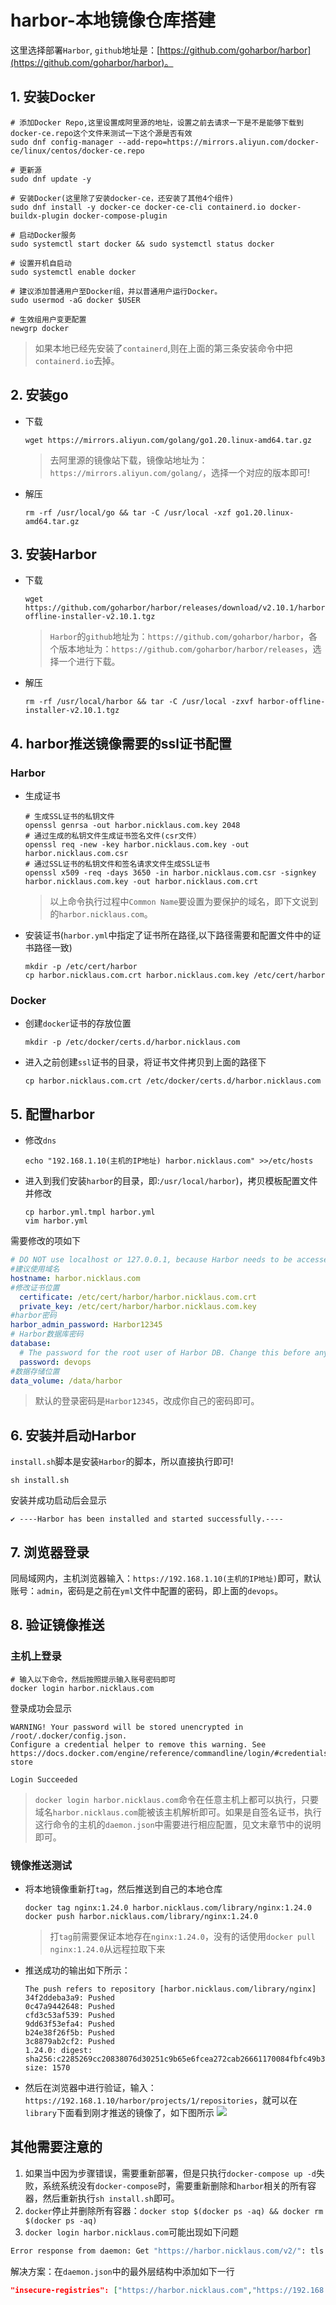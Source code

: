 # harbor-本地镜像仓库搭建
这里选择部署`Harbor`, `github`地址是：[https://github.com/goharbor/harbor](https://github.com/goharbor/harbor)。

## 1. 安装Docker
```shell
# 添加Docker Repo,这里设置成阿里源的地址，设置之前去请求一下是不是能够下载到docker-ce.repo这个文件来测试一下这个源是否有效
sudo dnf config-manager --add-repo=https://mirrors.aliyun.com/docker-ce/linux/centos/docker-ce.repo
 
# 更新源
sudo dnf update -y
 
# 安装Docker(这里除了安装docker-ce，还安装了其他4个组件)
sudo dnf install -y docker-ce docker-ce-cli containerd.io docker-buildx-plugin docker-compose-plugin
 
# 启动Docker服务
sudo systemctl start docker && sudo systemctl status docker
 
# 设置开机自启动
sudo systemctl enable docker
 
# 建议添加普通用户至Docker组，并以普通用户运行Docker。
sudo usermod -aG docker $USER
 
# 生效组用户变更配置
newgrp docker
```
> 如果本地已经先安装了`containerd`,则在上面的第三条安装命令中把`containerd.io`去掉。

## 2. 安装go
* 下载
  ```shell
  wget https://mirrors.aliyun.com/golang/go1.20.linux-amd64.tar.gz
  ```
  > 去阿里源的镜像站下载，镜像站地址为：`https://mirrors.aliyun.com/golang/`，选择一个对应的版本即可!
* 解压
  ```shell
  rm -rf /usr/local/go && tar -C /usr/local -xzf go1.20.linux-amd64.tar.gz
  ```

## 3. 安装Harbor
* 下载
  ```shell
  wget https://github.com/goharbor/harbor/releases/download/v2.10.1/harbor-offline-installer-v2.10.1.tgz
  ```
  > `Harbor`的`github`地址为：`https://github.com/goharbor/harbor`，各个版本地址为：`https://github.com/goharbor/harbor/releases`，选择一个进行下载。
* 解压
  ```shell
  rm -rf /usr/local/harbor && tar -C /usr/local -zxvf harbor-offline-installer-v2.10.1.tgz
  ```

## 4. harbor推送镜像需要的ssl证书配置
### Harbor
* 生成证书
  ```shell
  # 生成SSL证书的私钥文件
  openssl genrsa -out harbor.nicklaus.com.key 2048
  # 通过生成的私钥文件生成证书签名文件(csr文件）
  openssl req -new -key harbor.nicklaus.com.key -out harbor.nicklaus.com.csr
  # 通过SSL证书的私钥文件和签名请求文件生成SSL证书
  openssl x509 -req -days 3650 -in harbor.nicklaus.com.csr -signkey harbor.nicklaus.com.key -out harbor.nicklaus.com.crt
  ```
  > 以上命令执行过程中`Common Name`要设置为要保护的域名，即下文说到的`harbor.nicklaus.com`。
* 安装证书(`harbor.yml`中指定了证书所在路径,以下路径需要和配置文件中的证书路径一致)
  ```shell
  mkdir -p /etc/cert/harbor
  cp harbor.nicklaus.com.crt harbor.nicklaus.com.key /etc/cert/harbor
  ```
### Docker
* 创建`docker`证书的存放位置
  ```shell
  mkdir -p /etc/docker/certs.d/harbor.nicklaus.com
  ```
* 进入之前创建`ssl`证书的目录，将证书文件拷贝到上面的路径下
  ```shell
  cp harbor.nicklaus.com.crt /etc/docker/certs.d/harbor.nicklaus.com
  ```

## 5. 配置harbor
* 修改`dns`
  ```shell
  echo "192.168.1.10(主机的IP地址) harbor.nicklaus.com" >>/etc/hosts
  ```
* 进入到我们安装`harbor`的目录，即:`/usr/local/harbor`)，拷贝模板配置文件并修改
  ```shell
  cp harbor.yml.tmpl harbor.yml
  vim harbor.yml
  ```
需要修改的项如下
```yaml
# DO NOT use localhost or 127.0.0.1, because Harbor needs to be accessed by external clients.
#建议使用域名
hostname: harbor.nicklaus.com
#修改证书位置
  certificate: /etc/cert/harbor/harbor.nicklaus.com.crt
  private_key: /etc/cert/harbor/harbor.nicklaus.com.key
#harbor密码
harbor_admin_password: Harbor12345
# Harbor数据库密码
database:
  # The password for the root user of Harbor DB. Change this before any production use.
  password: devops
#数据存储位置
data_volume: /data/harbor
```
> 默认的登录密码是`Harbor12345`，改成你自己的密码即可。
## 6. 安装并启动Harbor
`install.sh`脚本是安装`Harbor`的脚本，所以直接执行即可!
```shell
sh install.sh
```
安装并成功启动后会显示
```shell
✔ ----Harbor has been installed and started successfully.----
```
## 7. 浏览器登录
同局域网内，主机浏览器输入：`https://192.168.1.10(主机的IP地址)`即可，默认账号：`admin`，密码是之前在`yml`文件中配置的密码，即上面的`devops`。

## 8. 验证镜像推送
### 主机上登录
```shell
# 输入以下命令，然后按照提示输入账号密码即可
docker login harbor.nicklaus.com
```
登录成功会显示
```shell
WARNING! Your password will be stored unencrypted in /root/.docker/config.json.
Configure a credential helper to remove this warning. See
https://docs.docker.com/engine/reference/commandline/login/#credentials-store

Login Succeeded
```
> `docker login harbor.nicklaus.com`命令在任意主机上都可以执行，只要域名`harbor.nicklaus.com`能被该主机解析即可。如果是自签名证书，执行这行命令的主机的`daemon.json`中需要进行相应配置，见文末章节中的说明即可。
### 镜像推送测试
* 将本地镜像重新打`tag`，然后推送到自己的本地仓库
  ```shell
  docker tag nginx:1.24.0 harbor.nicklaus.com/library/nginx:1.24.0
  docker push harbor.nicklaus.com/library/nginx:1.24.0
  ```
  > 打`tag`前需要保证本地存在`nginx:1.24.0`，没有的话使用`docker pull nginx:1.24.0`从远程拉取下来
* 推送成功的输出如下所示：
  ```shell
  The push refers to repository [harbor.nicklaus.com/library/nginx]
  34f2ddeba3a9: Pushed 
  0c47a9442648: Pushed 
  cfd3c53af539: Pushed 
  9dd63f53efa4: Pushed 
  b24e38f26f5b: Pushed 
  3c8879ab2cf2: Pushed 
  1.24.0: digest: sha256:c2285269cc20838076d30251c9b65e6fcea272cab26661170084fbfc49b3b144 size: 1570
  ```
* 然后在浏览器中进行验证，输入：`https://192.168.1.10/harbor/projects/1/repositories`，就可以在`library`下面看到刚才推送的镜像了，如下图所示
![](/harbor-image-repository-library.png)

## 其他需要注意的
1. 如果当中因为步骤错误，需要重新部署，但是只执行`docker-compose up -d`失败，系统系统没有`docker-compose`时，需要重新删除和`harbor`相关的所有容器，然后重新执行`sh install.sh`即可。
2. `docker`停止并删除所有容器：`docker stop $(docker ps -aq) && docker rm $(docker ps -aq)`
3. `docker login harbor.nicklaus.com`可能出现如下问题
```sh
Error response from daemon: Get "https://harbor.nicklaus.com/v2/": tls: failed to verify certificate: x509: certificate relies on legacy Common Name field, use SANs instead
```
解决方案：在`daemon.json`中的最外层结构中添加如下一行
```json
"insecure-registries": ["https://harbor.nicklaus.com","https://192.168.1.10"]
```